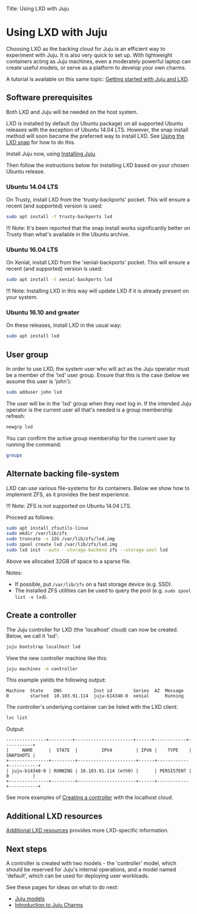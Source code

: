 Title: Using LXD with Juju

# Using LXD with Juju

Choosing LXD as the backing cloud for Juju is an efficient way to experiment
with Juju. It is also very quick to set up. With lightweight containers acting
as Juju machines, even a moderately powerful laptop can create useful models,
or serve as a platform to develop your own charms.

A tutorial is available on this same topic: [Getting started with Juju and LXD][tut-lxd].

## Software prerequisites

Both LXD and Juju will be needed on the host system.

LXD is installed by default (by Ubuntu package) on all supported Ubuntu
releases with the exception of Ubuntu 14.04 LTS. However, the snap install
method will soon become the preferred way to install LXD. See
[Using the LXD snap][lxd-snap] for how to do this.

Install Juju now, using [Installing Juju][install].

Then follow the instructions below for installing LXD based on your chosen
Ubuntu release.

### Ubuntu 14.04 LTS

On Trusty, install LXD from the 'trusty-backports' pocket. This will ensure a
recent (and supported) version is used:

```bash
sudo apt install -t trusty-backports lxd
```

!!! Note:
    It's been reported that the snap install works significantly better on
    Trusty than what's available in the Ubuntu archive.

### Ubuntu 16.04 LTS

On Xenial, install LXD from the 'xenial-backports' pocket. This will ensure a
recent (and supported) version is used:

```bash
sudo apt install -t xenial-backports lxd 
```

!!! Note:
    Installing LXD in this way will update LXD if it is already present on your
    system.

### Ubuntu 16.10 and greater

On these releases, install LXD in the usual way:

```bash
sudo apt install lxd
```

## User group

In order to use LXD, the system user who will act as the Juju operator must be
a member of the 'lxd' user group. Ensure that this is the case (below we assume
this user is 'john'):

```bash
sudo adduser john lxd
```

The user will be in the 'lxd' group when they next log in. If the intended Juju
operator is the current user all that's needed is a group membership refresh:

```bash
newgrp lxd
```

You can confirm the active group membership for the current user by running the
command:

```bash
groups
```

## Alternate backing file-system

LXD can use various file-systems for its containers. Below we show how to
implement ZFS, as it provides the best experience.

!!! Note:
    ZFS is not supported on Ubuntu 14.04 LTS.
    
Proceed as follows:

```bash
sudo apt install zfsutils-linux
sudo mkdir /var/lib/zfs
sudo truncate -s 32G /var/lib/zfs/lxd.img
sudo zpool create lxd /var/lib/zfs/lxd.img
sudo lxd init --auto --storage-backend zfs --storage-pool lxd
```

Above we allocated 32GB of space to a sparse file.

Notes:

 - If possible, put `/var/lib/zfs` on a fast storage device (e.g. SSD).
 - The installed ZFS utilities can be used to query the pool (e.g.
   `sudo zpool list -v lxd`).

## Create a controller

The Juju controller for LXD (the 'localhost' cloud) can now be created. Below,
we call it 'lxd':

```bash
juju bootstrap localhost lxd
```

View the new controller machine like this:

```bash
juju machines -m controller
```

This example yields the following output:

```no-highlight
Machine  State    DNS            Inst id        Series  AZ  Message
0        started  10.103.91.114  juju-b14348-0  xenial      Running
```

The controller's underlying container can be listed with the LXD client:

```bash
lxc list
```

Output:

```no-highlight
---------------+---------+----------------------+------+------------+-----------+
|     NAME      |  STATE  |         IPV4         | IPV6 |    TYPE    | SNAPSHOTS |
+---------------+---------+----------------------+------+------------+-----------+
| juju-b14348-0 | RUNNING | 10.103.91.114 (eth0) |      | PERSISTENT | 0         |
+---------------+---------+----------------------+------+------------+-----------+
```

See more examples of [Creating a controller][controllers-creating] with the
localhost cloud.

## Additional LXD resources

[Additional LXD resources][lxd-resources] provides more LXD-specific
information.

## Next steps

A controller is created with two models - the 'controller' model, which
should be reserved for Juju's internal operations, and a model named
'default', which can be used for deploying user workloads.

See these pages for ideas on what to do next:

 - [Juju models][models]
 - [Introduction to Juju Charms][charms]


<!-- LINKS -->

[tut-lxd]: ./tut-lxd.html
[install]: ./reference-install.html
[models]: ./models.html
[charms]: ./charms.html
[controllers]: ./controllers.html
[controllers-creating]: ./controllers-creating.html
[models-add]: ./models-adding.html
[credentials]: ./credentials.html
[lxd-resources]: ./clouds-lxd-resources.html
[lxd-snap]: ./clouds-lxd-resources.html#using-the-lxd-snap
